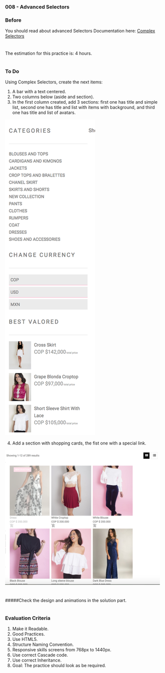 ### 008 - Advanced Selectors

### Before 
You should read about advanced Selectors Documentation here:
[Complex Selectors][1]

#
The estimation for this practice is: 4 hours.
#

### To Do

Using Complex Selectors, create the next items:

1. A bar with a text centered.
2. Two columns below (aside and section).
3. In the first column created, add 3 sections: first one has title and simple list, second one has title and list with items with background, and third one has title and list of avatars.
  
  ![alt text](solved/images/item1.png)
  
4. Add a section with shopping cards, the fist one with a special link.
 
 ![alt text](solved/images/item2.png)
 
 #
  #####Check the design and animations in the solution part.
 #

### Evaluation Criteria

1. Make it Readable.
2. Good Practices.
3. Use HTML5.
4. Structure Naming Convention.
5. Responsive skills screens from 768px to 1440px.
6. Use correct Cascade code.
7. Use correct Inheritance.
8. Goal: The practice should look as be required.

[1]: http://learn.shayhowe.com/advanced-html-css/complex-selectors/

